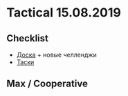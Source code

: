 # Tactical 15.08.2019

## **Checklist**

* [Доска](https://app.asana.com/0/884432933782249/board) + новые челленджи
* [Таски](https://app.asana.com/0/1116270591138915/calendar)

## Max / Cooperative

